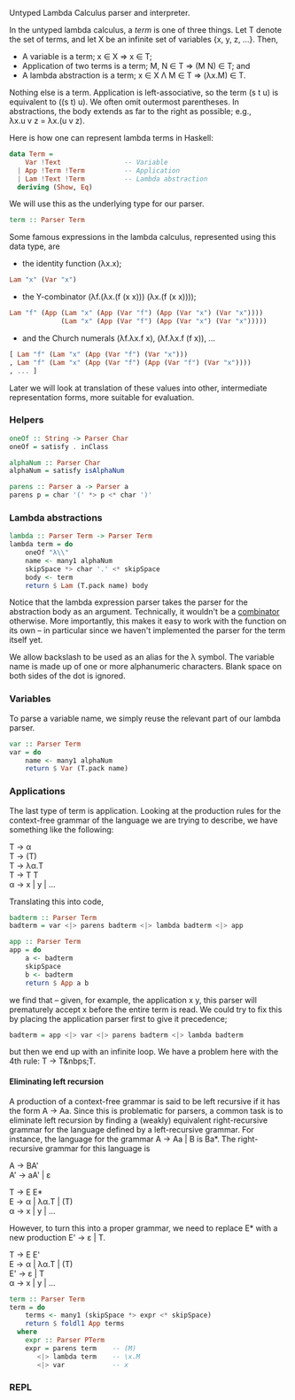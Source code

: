 
Untyped Lambda Calculus parser and interpreter.

In the untyped lambda calculus, a *term* is one of three things. Let T denote the set of terms, and let X be an infinite set of variables {x, y, z, ...}. Then,

* A variable is a term; x ∈ X ⇒ x ∈ T;
* Application of two terms is a term; M, N ∈ T ⇒ (M N) ∈ T; and
* A lambda abstraction is a term; x ∈ X Λ M ∈ T ⇒ (λx.M) ∈ T.

Nothing else is a term. Application is left-associative, so the term (s&nbsp;t&nbsp;u) is equivalent to ((s&nbsp;t)&nbsp;u). We often omit outermost parentheses. In abstractions, the body extends as far to the right as possible; e.g., λx.u&nbsp;v&nbsp;z&nbsp;=&nbsp;λx.(u&nbsp;v&nbsp;z).

Here is how one can represent lambda terms in Haskell:

```haskell
data Term =
    Var !Text                -- Variable
  | App !Term !Term          -- Application
  | Lam !Text !Term          -- Lambda abstraction
  deriving (Show, Eq)
```

We will use this as the underlying type for our parser. 

```haskell
term :: Parser Term
```

Some famous expressions in the lambda calculus, represented using this data type, are 

* the identity function (λx.x);
```haskell
Lam "x" (Var "x")
```
* the Y-combinator (λf.(λx.(f (x x))) (λx.(f (x x)))); 
```haskell
Lam "f" (App (Lam "x" (App (Var "f") (App (Var "x") (Var "x")))) 
             (Lam "x" (App (Var "f") (App (Var "x") (Var "x")))))
```
* and the Church numerals (λf.λx.f x), (λf.λx.f (f x)), ...
```haskell
[ Lam "f" (Lam "x" (App (Var "f") (Var "x")))
, Lam "f" (Lam "x" (App (Var "f") (App (Var "f") (Var "x"))))
, ... ]
```

Later we will look at translation of these values into other, intermediate representation forms, more suitable for evaluation.

### Helpers

```haskell
oneOf :: String -> Parser Char
oneOf = satisfy . inClass

alphaNum :: Parser Char
alphaNum = satisfy isAlphaNum 

parens :: Parser a -> Parser a
parens p = char '(' *> p <* char ')'
```

### Lambda abstractions

```haskell
lambda :: Parser Term -> Parser Term
lambda term = do
    oneOf "λ\\"
    name <- many1 alphaNum
    skipSpace *> char '.' <* skipSpace 
    body <- term
    return $ Lam (T.pack name) body
```

Notice that the lambda expression parser takes the parser for the abstraction body as an argument. Technically, it wouldn't be a [combinator](https://wiki.haskell.org/Combinator) otherwise. More importantly, this makes it easy to work with the function on its own &ndash; in particular since we haven't implemented the parser for the term itself yet.

We allow backslash to be used as an alias for the λ symbol. The variable name is made up of one or more alphanumeric characters. Blank space on both sides of the dot is ignored.

### Variables

To parse a variable name, we simply reuse the relevant part of our lambda parser.

```haskell
var :: Parser Term
var = do
    name <- many1 alphaNum
    return $ Var (T.pack name)
```

### Applications

The last type of term is application. Looking at the production rules for the context-free grammar of the language we are trying to describe, we have something like the following:  

T → α      <br />
T → (T)    <br />
T → λα.T   <br />
T → T T    <br />
α → x | y | ... <br />

Translating this into code,

```haskell
badterm :: Parser Term
badterm = var <|> parens badterm <|> lambda badterm <|> app

app :: Parser Term
app = do
    a <- badterm 
    skipSpace
    b <- badterm 
    return $ App a b
```

we find that &ndash; given, for example, the application x&nbsp;y, this parser will prematurely accept x before the entire term is read. We could try to fix this by placing the application parser first to give it precedence;

```haskell
badterm = app <|> var <|> parens badterm <|> lambda badterm
```

but then we end up with an infinite loop. We have a problem here with the 4th rule: T → T&nbps;T.

#### Eliminating left recursion

A production of a context-free grammar is said to be left recursive if it has the form A&nbsp;→&nbsp;Aa. Since this is problematic for parsers, a common task is to eliminate left recursion by finding a (weakly) equivalent right-recursive grammar for the language defined by a left-recursive grammar. For instance, the language for the grammar A&nbsp;→&nbsp;Aa&nbsp;|&nbsp;B is Ba*. The right-recursive grammar for this language is

A  → BA' <br />
A' → aA' | ε <br />



T → E E*            <br />
E → α | λα.T | (T)  <br />
α → x | y | ...     <br />

However, to turn this into a proper grammar, we need to replace E* with a new production E'&nbsp;→&nbsp;ε&nbsp;|&nbsp;T. 

T → E E'            <br />
E → α | λα.T | (T)  <br />
E' → ε | T          <br />
α → x | y | ...     <br />

```haskell
term :: Parser Term
term = do
    terms <- many1 (skipSpace *> expr <* skipSpace)
    return $ foldl1 App terms
  where
    expr :: Parser PTerm
    expr = parens term    -- (M)
       <|> lambda term    -- \x.M
       <|> var            -- x
```

### REPL

<!-- https://en.wikipedia.org/wiki/De_Bruijn_index -->
